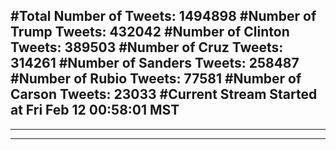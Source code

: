 #Total Number of Tweets: 1494898 
#Number of Trump Tweets: 432042
#Number of Clinton Tweets: 389503
#Number of Cruz Tweets: 314261
#Number of Sanders Tweets: 258487
#Number of Rubio Tweets: 77581
#Number of Carson Tweets: 23033
#Current Stream Started at Fri Feb 12 00:58:01 MST
---
---
---
